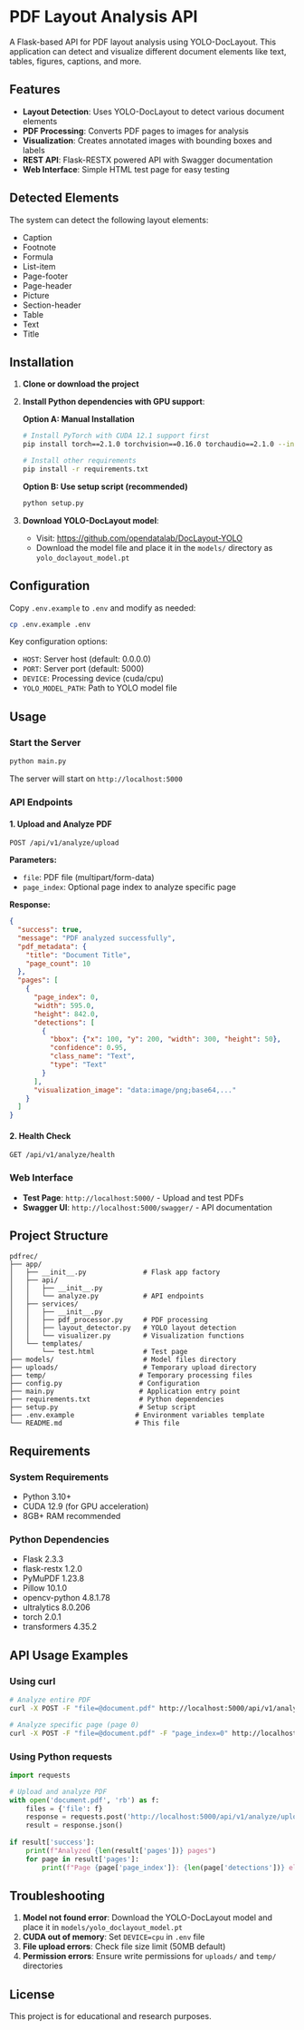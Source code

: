 # PDF Layout Analysis API

A Flask-based API for PDF layout analysis using YOLO-DocLayout. This application can detect and visualize different document elements like text, tables, figures, captions, and more.

## Features

- **Layout Detection**: Uses YOLO-DocLayout to detect various document elements
- **PDF Processing**: Converts PDF pages to images for analysis
- **Visualization**: Creates annotated images with bounding boxes and labels
- **REST API**: Flask-RESTX powered API with Swagger documentation
- **Web Interface**: Simple HTML test page for easy testing

## Detected Elements

The system can detect the following layout elements:
- Caption
- Footnote
- Formula
- List-item
- Page-footer
- Page-header
- Picture
- Section-header
- Table
- Text
- Title

## Installation

1. **Clone or download the project**
2. **Install Python dependencies with GPU support**:
   
   **Option A: Manual Installation**
   ```bash
   # Install PyTorch with CUDA 12.1 support first
   pip install torch==2.1.0 torchvision==0.16.0 torchaudio==2.1.0 --index-url https://download.pytorch.org/whl/cu121
   
   # Install other requirements
   pip install -r requirements.txt
   ```
   
   **Option B: Use setup script (recommended)**
   ```bash
   python setup.py
   ```
   
3. **Download YOLO-DocLayout model**:
   - Visit: https://github.com/opendatalab/DocLayout-YOLO
   - Download the model file and place it in the `models/` directory as `yolo_doclayout_model.pt`

## Configuration

Copy `.env.example` to `.env` and modify as needed:

```bash
cp .env.example .env
```

Key configuration options:
- `HOST`: Server host (default: 0.0.0.0)
- `PORT`: Server port (default: 5000)
- `DEVICE`: Processing device (cuda/cpu)
- `YOLO_MODEL_PATH`: Path to YOLO model file

## Usage

### Start the Server

```bash
python main.py
```

The server will start on `http://localhost:5000`

### API Endpoints

#### 1. Upload and Analyze PDF
```
POST /api/v1/analyze/upload
```

**Parameters:**
- `file`: PDF file (multipart/form-data)
- `page_index`: Optional page index to analyze specific page

**Response:**
```json
{
  "success": true,
  "message": "PDF analyzed successfully",
  "pdf_metadata": {
    "title": "Document Title",
    "page_count": 10
  },
  "pages": [
    {
      "page_index": 0,
      "width": 595.0,
      "height": 842.0,
      "detections": [
        {
          "bbox": {"x": 100, "y": 200, "width": 300, "height": 50},
          "confidence": 0.95,
          "class_name": "Text",
          "type": "Text"
        }
      ],
      "visualization_image": "data:image/png;base64,..."
    }
  ]
}
```

#### 2. Health Check
```
GET /api/v1/analyze/health
```

### Web Interface

- **Test Page**: `http://localhost:5000/` - Upload and test PDFs
- **Swagger UI**: `http://localhost:5000/swagger/` - API documentation

## Project Structure

```
pdfrec/
├── app/
│   ├── __init__.py              # Flask app factory
│   ├── api/
│   │   ├── __init__.py
│   │   └── analyze.py           # API endpoints
│   ├── services/
│   │   ├── __init__.py
│   │   ├── pdf_processor.py     # PDF processing
│   │   ├── layout_detector.py   # YOLO layout detection
│   │   └── visualizer.py        # Visualization functions
│   └── templates/
│       └── test.html            # Test page
├── models/                      # Model files directory
├── uploads/                     # Temporary upload directory
├── temp/                       # Temporary processing files
├── config.py                   # Configuration
├── main.py                     # Application entry point
├── requirements.txt            # Python dependencies
├── setup.py                    # Setup script
├── .env.example               # Environment variables template
└── README.md                  # This file
```

## Requirements

### System Requirements
- Python 3.10+
- CUDA 12.9 (for GPU acceleration)
- 8GB+ RAM recommended

### Python Dependencies
- Flask 2.3.3
- flask-restx 1.2.0
- PyMuPDF 1.23.8
- Pillow 10.1.0
- opencv-python 4.8.1.78
- ultralytics 8.0.206
- torch 2.0.1
- transformers 4.35.2

## API Usage Examples

### Using curl
```bash
# Analyze entire PDF
curl -X POST -F "file=@document.pdf" http://localhost:5000/api/v1/analyze/upload

# Analyze specific page (page 0)
curl -X POST -F "file=@document.pdf" -F "page_index=0" http://localhost:5000/api/v1/analyze/upload
```

### Using Python requests
```python
import requests

# Upload and analyze PDF
with open('document.pdf', 'rb') as f:
    files = {'file': f}
    response = requests.post('http://localhost:5000/api/v1/analyze/upload', files=files)
    result = response.json()
    
if result['success']:
    print(f"Analyzed {len(result['pages'])} pages")
    for page in result['pages']:
        print(f"Page {page['page_index']}: {len(page['detections'])} elements detected")
```

## Troubleshooting

1. **Model not found error**: Download the YOLO-DocLayout model and place it in `models/yolo_doclayout_model.pt`
2. **CUDA out of memory**: Set `DEVICE=cpu` in `.env` file
3. **File upload errors**: Check file size limit (50MB default)
4. **Permission errors**: Ensure write permissions for `uploads/` and `temp/` directories

## License

This project is for educational and research purposes.
